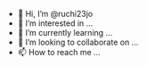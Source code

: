 - 👋 Hi, I’m @ruchi23jo
- 👀 I’m interested in ...
- 🌱 I’m currently learning ...
- 💞️ I’m looking to collaborate on ...
- 📫 How to reach me ...

<!---
ruchi23jo/ruchi23jo is a ✨ special ✨ repository because its `README.md` (this file) appears on your GitHub profile.
You can click the Preview link to take a look at your changes.
--->
